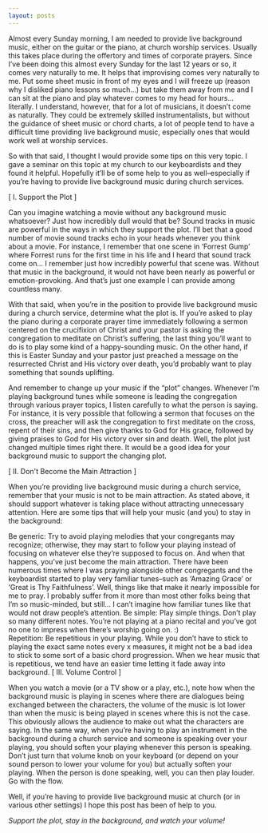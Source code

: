 ```yaml
---
layout: posts
---
```


Almost every Sunday morning, I am needed to provide live background music, either on the guitar or the piano, at church worship services.  Usually this takes place during the offertory and times of corporate prayers. Since I’ve been doing this almost every Sunday for the last 12 years or so, it comes very naturally to me. It helps that improvising comes very naturally to me. Put some sheet music in front of my eyes and I will freeze up (reason why I disliked piano lessons so much...) but take them away from me and I can sit at the piano and play whatever comes to my head for hours... literally. I understand, however, that for a lot of musicians, it doesn’t come as naturally. They could be extremely skilled instrumentalists, but without the guidance of sheet music or chord charts, a lot of people tend to have a difficult time providing live background music, especially ones that would work well at worship services.

So with that said, I thought I would provide some tips on this very topic. I gave a seminar on this topic at my church to our keyboardists and they found it helpful. Hopefully it’ll be of some help to you as well–especially if you’re having to provide live background music during church services.

[ I. Support the Plot ]

Can you imagine watching a movie without any background music whatsoever?  Just how incredibly dull would that be?  Sound tracks in music are powerful in the ways in which they support the plot.  I’ll bet that a good number of movie sound tracks echo in your heads whenever you think about a movie.  For instance, I remember that one scene in ‘Forrest Gump’ where Forrest runs for the first time in his life and I heard that sound track come on... I remember just how incredibly powerful that scene was.  Without that music in the background, it would not have been nearly as powerful or emotion-provoking.  And that’s just one example I can provide among countless many.

With that said, when you’re in the position to provide live background music during a church service, determine what the plot is.  If you’re asked to play the piano during a corporate prayer time immediately following a sermon centered on the crucifixion of Christ and your pastor is asking the congregation to meditate on Christ’s suffering, the last thing you’ll want to do is to play some kind of a happy-sounding music.  On the other hand, if this is Easter Sunday and your pastor just preached a message on the resurrected Christ and His victory over death, you’d probably want to play something that sounds uplifting.

And remember to change up your music if the “plot” changes.  Whenever I’m playing background tunes while someone is leading the congregation through various prayer topics, I listen carefully to what the person is saying.  For instance, it is very possible that following a sermon that focuses on the cross, the preacher will ask the congregation to first meditate on the cross, repent of their sins, and then give thanks to God for His grace, followed by giving praises to God for His victory over sin and death.  Well, the plot just changed multiple times right there.  It would be a good idea for your background music to support the changing plot.

[ II. Don't Become the Main Attraction ]

When you’re providing live background music during a church service, remember that your music is not to be main attraction.  As stated above, it should support whatever is taking place without attracting unnecessary attention.  Here are some tips that will help your music (and you) to stay in the background:

Be generic: Try to avoid playing melodies that your congregants may recognize; otherwise, they may start to follow your playing instead of focusing on whatever else they’re supposed to focus on.  And when that happens, you’ve just become the main attraction.  There have been numerous times where I was praying alongside other congregants and the keyboardist started to play very familiar tunes–such as ‘Amazing Grace’ or ‘Great is Thy Faithfulness’.  Well, things like that make it nearly impossible for me to pray.  I probably suffer from it more than most other folks being that I’m so music-minded, but still... I can’t imagine how familiar tunes like that would not draw people’s attention.
Be simple: Play simple things.  Don’t play so many different notes.  You’re not playing at a piano recital and you’ve got no one to impress when there’s worship going on. :)  
Repetition: Be repetitious in your playing.  While you don’t have to stick to playing the exact same notes every x measures, it might not be a bad idea to stick to some sort of a basic chord progression.  When we hear music that is repetitious, we tend have an easier time letting it fade away into background.
[ III. Volume Control ]

When you watch a movie (or a TV show or a play, etc.), note how when the background music is playing in scenes where there are dialogues being exchanged between the characters, the volume of the music is lot lower than when the music is being played in scenes where this is not the case.  This obviously allows the audience to make out what the characters are saying.  In the same way, when you’re having to play an instrument in the background during a church service and someone is speaking over your playing, you should soften your playing whenever this person is speaking.  Don’t just turn that volume knob on your keyboard (or depend on your sound person to lower your volume for you) but actually soften your playing.  When the person is done speaking, well, you can then play louder.  Go with the flow.

Well, if you’re having to provide live background music at church (or in various other settings) I hope this post has been of help to you.

_Support the plot, stay in the background, and watch your volume!_

